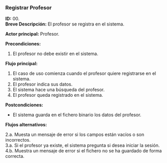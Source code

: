 ### Registrar Profesor
**ID:** 00.   
**Breve Descripción:** El profesor se registra en el sistema.   

**Actor principal:** Profesor.   

**Precondiciones:**
1. El profesor no debe existir en el sistema.

**Flujo principal:**
1. El caso de uso comienza cuando el profesor quiere registrarse en el sistema.
2. El profesor indica sus datos.
3. El sistema hace una búsqueda del profesor.
4. El profesor queda registrado en el sistema.

**Postcondiciones:**
+ El sistema guarda en el fichero binario los datos del profesor.

**Flujos alternativos:**

2.a. Muesta un mensaje de error si los campos están vacíos o son incorrectos.  
3.a. Si el profesor ya existe, el sistema pregunta si desea iniciar la sesión.  
4.b. Muestra un mensaje de error si el fichero no se ha guardado de forma correcta.
